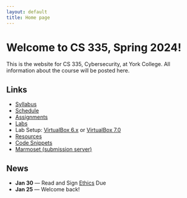 ```yaml
---
layout: default
title: Home page
---
```

# Welcome to CS 335, Spring 2024!

This is the website for CS 335, Cybersecurity, at York College. All information about the course will be posted here.

## Links

* [Syllabus](syllabus/index.html)
* [Schedule](schedule/index.html)
* [Assignments](assignments/index.html)
* [Labs](labs/index.html)
* Lab Setup: [VirtualBox 6.x](labs/setup.html) or [VirtualBox 7.0](labs/setupv7.html)
* [Resources](resources/index.html)
* [Code Snippets](notes/index.html)
* <a href="https://cs.ycp.edu/marmoset" target="_blank">Marmoset (submission server)</a>

## News

* **Jan 30** &mdash; Read and Sign [Ethics](assignments/ethics.html) Due
* **Jan 25** &mdash; Welcome back!